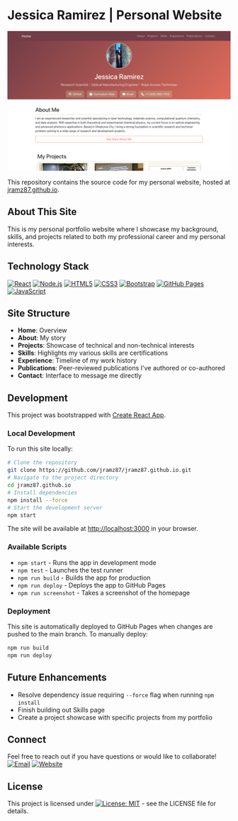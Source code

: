 # Jessica Ramirez | Personal Website

![Website Homepage](./screenshots/homepage.png)

This repository contains the source code for my personal website, hosted at [jramz87.github.io](https://jramz87.github.io/).

## About This Site
This is my personal portfolio website where I showcase my background, skills, and projects related to both my professional career and my personal interests.

## Technology Stack
[![React](https://img.shields.io/badge/React-20232A?style=for-the-badge&logo=react&logoColor=61DAFB)](https://reactjs.org/)
[![Node.js](https://img.shields.io/badge/Node.js-339933?style=for-the-badge&logo=nodedotjs&logoColor=white)](https://nodejs.org/)
[![HTML5](https://img.shields.io/badge/HTML5-E34F26?style=for-the-badge&logo=html5&logoColor=white)](https://developer.mozilla.org/en-US/docs/Web/HTML)
[![CSS3](https://img.shields.io/badge/CSS3-1572B6?style=for-the-badge&logo=css3&logoColor=white)](https://developer.mozilla.org/en-US/docs/Web/CSS)
[![Bootstrap](https://img.shields.io/badge/Bootstrap-563D7C?style=for-the-badge&logo=bootstrap&logoColor=white)](https://getbootstrap.com/)
[![GitHub Pages](https://img.shields.io/badge/GitHub_Pages-222222?style=for-the-badge&logo=github&logoColor=white)](https://pages.github.com/)
[![JavaScript](https://img.shields.io/badge/JavaScript-F7DF1E?style=for-the-badge&logo=javascript&logoColor=black)](https://developer.mozilla.org/en-US/docs/Web/JavaScript)

## Site Structure
- **Home**: Overview
- **About**: My story
- **Projects**: Showcase of technical and non-technical interests
- **Skills**: Highlights my various skills are certifications
- **Experience**: Timeline of my work history
- **Publications**: Peer-reviewed publications I've authored or co-authored
- **Contact**: Interface to message me directly

## Development
This project was bootstrapped with [Create React App](https://github.com/facebook/create-react-app).

### Local Development
To run this site locally:
```bash
# Clone the repository
git clone https://github.com/jramz87/jramz87.github.io.git
# Navigate to the project directory
cd jramz87.github.io
# Install dependencies
npm install --force
# Start the development server
npm start
```
The site will be available at [http://localhost:3000](http://localhost:3000) in your browser.

### Available Scripts
- `npm start` - Runs the app in development mode
- `npm test` - Launches the test runner
- `npm run build` - Builds the app for production
- `npm run deploy` - Deploys the app to GitHub Pages
- `npm run screenshot` - Takes a screenshot of the homepage

### Deployment
This site is automatically deployed to GitHub Pages when changes are pushed to the main branch. To manually deploy:
```bash
npm run build
npm run deploy
```

## Future Enhancements
- Resolve dependency issue requiring `--force` flag when running `npm install`
- Finish building out Skills page
- Create a project showcase with specific projects from my portfolio

## Connect
Feel free to reach out if you have questions or would like to collaborate!    
[![Email](https://img.shields.io/badge/-Email-D14836?style=flat-square&logo=gmail&logoColor=white)](mailto:jramz1897@gmail.com)
[![Website](https://img.shields.io/badge/-Website-000000?style=flat-square&logo=safari&logoColor=white)](https://jramz87.github.io/)

## License
This project is licensed under [![License: MIT](https://cdn.prod.website-files.com/5e0f1144930a8bc8aace526c/65dd9eb5aaca434fac4f1c34_License-MIT-blue.svg)](/LICENSE)  - see the LICENSE file for details.
